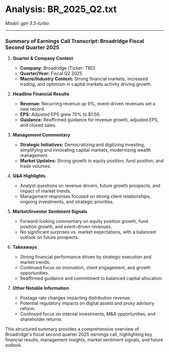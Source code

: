 # Analysis: BR_2025_Q2.txt

*Model: gpt-3.5-turbo*

---

### Summary of Earnings Call Transcript: Broadridge Fiscal Second Quarter 2025

1. **Quarter & Company Context**
   - **Company:** Broadridge (Ticker: TBD)
   - **Quarter/Year:** Fiscal Q2 2025
   - **Macro/Industry Context:** Strong financial markets, increased trading, and optimism in capital markets activity driving growth.

2. **Headline Financial Results**
   - **Revenue:** Recurring revenue up 9%, event-driven revenues set a new record.
   - **EPS:** Adjusted EPS grew 70% to $1.56.
   - **Guidance:** Reaffirmed guidance for revenue growth, adjusted EPS, and closed sales.

3. **Management Commentary**
   - **Strategic Initiatives:** Democratizing and digitizing investing, simplifying and innovating capital markets, modernizing wealth management.
   - **Market Updates:** Strong growth in equity position, fund position, and trade volumes.

4. **Q&A Highlights**
   - Analyst questions on revenue drivers, future growth prospects, and impact of market trends.
   - Management responses focused on strong client relationships, ongoing investments, and strategic priorities.

5. **Market/Investor Sentiment Signals**
   - Forward-looking commentary on equity position growth, fund position growth, and event-driven revenues.
   - No significant surprises vs. market expectations, with a balanced outlook on future prospects.

6. **Takeaways**
   - Strong financial performance driven by strategic execution and market trends.
   - Continued focus on innovation, client engagement, and growth opportunities.
   - Reaffirmed guidance and commitment to balanced capital allocation.

7. **Other Notable Information**
   - Postage rate changes impacting distribution revenue.
   - Potential regulatory impacts on digital assets and proxy advisory reform.
   - Continued focus on internal investments, M&A opportunities, and shareholder returns.

This structured summary provides a comprehensive overview of Broadridge's fiscal second quarter 2025 earnings call, highlighting key financial results, management insights, market sentiment signals, and future outlook.